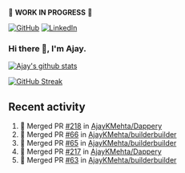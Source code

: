 :construction: **WORK IN PROGRESS** :construction:

<p align="left">
<a href="https://github.com/ajaykmehta"><img src="https://img.shields.io/github/followers/ajaykmehta.svg?label=GitHub&style=social" alt="GitHub"></a>
<a href="https://www.linkedin.com/in/ajay-mehta-b781ba1/"><img src="https://img.shields.io/badge/LinkedIn--_.svg?style=social&logo=linkedin" alt="LinkedIn"></a>
</p>

### Hi there 👋, I'm Ajay.

[![Ajay's github stats](https://github-readme-stats.vercel.app/api?username=AjayKMehta&count_private=true&show_icons=true&theme=synthwave)](https://github.com/anuraghazra/github-readme-stats)
<!--![Top Langs](https://github-readme-stats.vercel.app/api/top-langs/?username=AjayKMehta&count_private=true&show_icons=true&theme=synthwave&hide=TeX&layout=compact)-->

<!--
**AjayKMehta/AjayKMehta** is a ✨ _special_ ✨ repository because its `README.md` (this file) appears on your GitHub profile.

Here are some ideas to get you started:

- 🔭 I'm currently working on ...
- 🌱 I'm currently learning ...
- 👯 I'm looking to collaborate on ...
- 🤔 I'm looking for help with ...
- 💬 Ask me about ...
- 📫 How to reach me: ...
- 😄 Pronouns: ...
- ⚡ Fun fact: ...
-->

[![GitHub Streak](https://github-readme-streak-stats.herokuapp.com/?user=AjayKMehta&theme=dark)](https://git.io/streak-stats)

## Recent activity

<!--START_SECTION:activity-->
1. 🎉 Merged PR [#218](https://github.com/AjayKMehta/Dappery/pull/218) in [AjayKMehta/Dappery](https://github.com/AjayKMehta/Dappery)
2. 🎉 Merged PR [#66](https://github.com/AjayKMehta/builderbuilder/pull/66) in [AjayKMehta/builderbuilder](https://github.com/AjayKMehta/builderbuilder)
3. 🎉 Merged PR [#65](https://github.com/AjayKMehta/builderbuilder/pull/65) in [AjayKMehta/builderbuilder](https://github.com/AjayKMehta/builderbuilder)
4. 🎉 Merged PR [#217](https://github.com/AjayKMehta/Dappery/pull/217) in [AjayKMehta/Dappery](https://github.com/AjayKMehta/Dappery)
5. 🎉 Merged PR [#63](https://github.com/AjayKMehta/builderbuilder/pull/63) in [AjayKMehta/builderbuilder](https://github.com/AjayKMehta/builderbuilder)
<!--END_SECTION:activity-->
